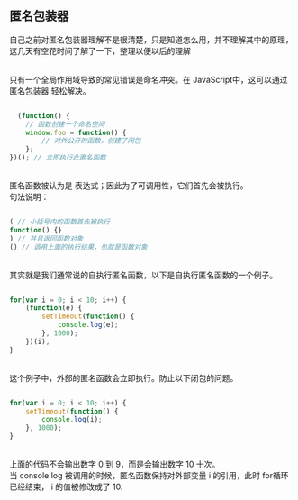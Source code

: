 
## 匿名包装器

自己之前对匿名包装器理解不是很清楚，只是知道怎么用，并不理解其中的原理，这几天有空花时间了解了一下，整理以便以后的理解

<br>只有一个全局作用域导致的常见错误是命名冲突。在 JavaScript中，这可以通过 匿名包装器 轻松解决。
```javascript

  (function() {
    // 函数创建一个命名空间
    window.foo = function() {
        // 对外公开的函数，创建了闭包
    };
})(); // 立即执行此匿名函数
```

<br>匿名函数被认为是 表达式；因此为了可调用性，它们首先会被执行。
<br>句法说明：
```javascript

( // 小括号内的函数首先被执行
function() {}
) // 并且返回函数对象
() // 调用上面的执行结果，也就是函数对象

```
<br>其实就是我们通常说的自执行匿名函数，以下是自执行匿名函数的一个例子。

```javascript

for(var i = 0; i < 10; i++) {
    (function(e) {
        setTimeout(function() {
            console.log(e);  
        }, 1000);
    })(i);
}

```
<br>这个例子中，外部的匿名函数会立即执行。防止以下闭包的问题。
```javascript

for(var i = 0; i < 10; i++) {
    setTimeout(function() {
        console.log(i);  
    }, 1000);
}

```
<br>上面的代码不会输出数字 0 到 9，而是会输出数字 10 十次。
<br>当 console.log 被调用的时候，匿名函数保持对外部变量 i 的引用，此时 for循环已经结束， i 的值被修改成了 10.
